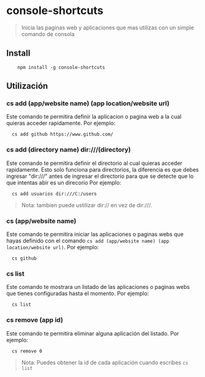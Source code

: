 # console-shortcuts
> Inicia las paginas web y aplicaciones que mas utilizas con un simple comando de consola

## Install
```
    npm install -g console-shortcuts
```

## Utilización


  ### cs add (app/website name) (app location/website url)
  Este comando te permitira definir la aplicacion o pagina web a la cual quieras acceder rapidamente. Por ejemplo:

  ```
    cs add github https://www.github.com/
  ```

  ### cs add (directory name) dir:///(directory)
  Este comando te permitira definir el directorio al cual quieras acceder rapidamente. Esto solo funciona para directorios, la diferencia es que debes ingresar "dir:///" antes de ingresar el directorio para que se detecte que lo que intentas abir es un direcorio Por ejemplo:

  ```
    cs add usuarios dir:///C:/users
  ```
  > Nota: tambien puede ustilizar dir:// en vez de dir:///.

  ### cs (app/website name)
  Este comando te permitira iniciar las aplicaciones o paginas webs que hayas definido con el comando ```cs add (app/website name) (app location/website url)```. Por ejemplo:
  
  ```
    cs github
  ```
  
  ### cs list
  Este comando te mostrara un listado de las aplicaciones o paginas webs que tienes configuradas hasta el momento. Por ejemplo:

  ```
    cs list
  ```

  ### cs remove (app id)
  Este comando te permitira eliminar alguna aplicación del listado. Por ejemplo:

  ```
    cs remove 0
  ```
  > Nota: Puedes obtener la id de cada aplicación cuando escribes ```cs list```